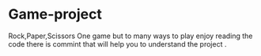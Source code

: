# Game-project
Rock,Paper,Scissors
One game but to many ways to play 
enjoy reading the code there is commint that will help you to understand the project .
